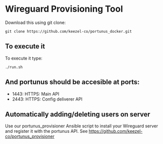 # Wireguard Provisioning Tool


Download this using git clone:

```git clone https://github.com/keezel-co/portunus_docker.git```

To execute it
-------------

To execute it type:

```./run.sh```

And portunus should be accesible at ports:
--------------------------------------

 - 1443: HTTPS: Main API
 - 2443: HTTPS: Config deliverer API

Automatically adding/deleting users on server
---------------------------------------------

Use our portunus_provisioner Ansible script to install your Wireguard server
and register it with the portunus API. See https://github.com/keezel-co/portunus_provisioner
